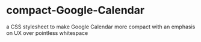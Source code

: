 # compact-Google-Calendar
a CSS stylesheet to make Google Calendar more compact with an emphasis on UX over pointless whitespace
